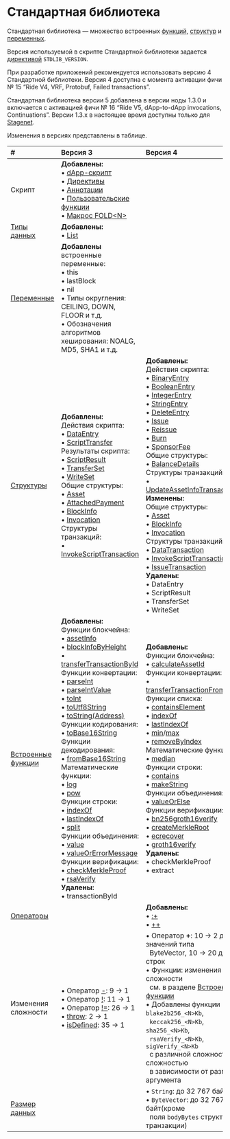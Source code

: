 # Стандартная библиотека

Стандартная библиотека — множество встроенных [функций](/ru/ride/functions/built-in-functions/), [структур](/ru/ride/structures/) и [переменных](/ru/ride/variables/built-in-variables).

Версия используемой в скрипте Стандартной библиотеки задается [директивой](/ru/ride/script/directives) `STDLIB_VERSION`.

При разработке приложений рекомендуется использовать версию 4 Стандартной библиотеки. Версия 4 доступна с момента активации фичи №&nbsp;15 “Ride V4, VRF, Protobuf, Failed transactions”.

Стандартная библиотека версии 5 добавлена в версии ноды 1.3.0 и включается с активацией фичи №&nbsp;16 “Ride V5, dApp-to-dApp invocations, Continuations”. Версии 1.3.x в настоящее время доступны только для [Stagenet](/ru/blockchain/blockchain-network/).

Изменения в версиях представлены в таблице.

| # | Версия 3 | Версия 4 | Версия 5 |
| :--- | :--- | :--- | :--- |
| Скрипт | **Добавлены:**<br>• [dApp-скрипт](/ru/ride/script/script-types/dapp-script)<br>• [Директивы](/ru/ride/script/directives)<br>• [Аннотации](/ru/ride/functions/annotations)<br>• [Пользовательские функции](/ru/ride/functions/)<br> • [Макрос FOLD\<N\>](/ru/ride/fold-macro) | | **Добавлены:**<br>• [Вызов dApp из dApp](/ru/ride/advanced/dapp-to-dapp)<br>• [Вычисления с продолжением](/ru/ride/advanced/continuation) |
| [Типы данных](/ru/ride/data-types/) | **Добавлены:**<br>• [List](/ru/ride/data-types/list) | | **Добавлены:**<br>• [Any](/ru/ride/v5/data-types/any) |
| [Переменные](/ru/ride/variables/built-in-variables) | **Добавлены** встроенные переменные:<br>• this<br>• lastBlock<br>• nil<br>• Типы округления: CEILING, DOWN, FLOOR и т.д.<br>• Обозначения алгоритмов хеширования: NOALG, MD5, SHA1 и т.д. | | **Добавлены** [нетерпеливые переменные](/ru/ride/v5/variables/) |
| [Структуры](/ru/ride/structures/) | **Добавлены:**<br>Действия скрипта:<br>• [DataEntry](/ru/ride/structures/script-actions/data-entry)<br>• [ScriptTransfer](/ru/ride/structures/script-actions/script-transfer)<br>Результаты скрипта:<br>• [ScriptResult](/ru/ride/structures/script-results/script-result)<br>• [TransferSet](/ru/ride/structures/script-results/transfer-set)<br>• [WriteSet](/ru/ride/structures/script-results/write-set)<br>Общие структуры:<br>• [Asset](/ru/ride/structures/common-structures/asset)<br>• [AttachedPayment](/ru/ride/structures/common-structures/attached-payment)<br>• [BlockInfo](/ru/ride/structures/common-structures/block-info)<br>• [Invocation](/ru/ride/structures/common-structures/invocation)<br>Структуры транзакций:<br>• [InvokeScriptTransaction](/ru/ride/structures/transaction-structures/invoke-script-transaction) | **Добавлены:**<br>Действия скрипта:<br>• [BinaryEntry](/ru/ride/structures/script-actions/binary-entry)<br>• [BooleanEntry](/ru/ride/structures/script-actions/boolean-entry)<br>• [IntegerEntry](/ru/ride/structures/script-actions/int-entry)<br>• [StringEntry](/ru/ride/structures/script-actions/string-entry)<br>• [DeleteEntry](/ru/ride/structures/script-actions/delete-entry)<br>• [Issue](/ru/ride/structures/script-actions/issue)<br>• [Reissue](/ru/ride/structures/script-actions/reissue)<br>• [Burn](/ru/ride/structures/script-actions/burn)<br>• [SponsorFee](/ru/ride/structures/script-actions/sponsor-fee)<br>Общие структуры:<br>• [BalanceDetails](/ru/ride/structures/common-structures/balance-details)<br>Структуры транзакций:<br>• [UpdateAssetInfoTransaction](/ru/ride/structures/transaction-structures/update-asset-info-transaction)<br>**Изменены:**<br>Общие структуры:<br>• [Asset](/ru/ride/structures/common-structures/asset)<br>• [BlockInfo](/ru/ride/structures/common-structures/block-info)<br>• [Invocation](/ru/ride/structures/common-structures/invocation)<br>Структуры транзакций:<br>• [DataTransaction](/ru/ride/structures/transaction-structures/data-transaction)<br>• [InvokeScriptTransaction](/ru/ride/structures/transaction-structures/invoke-script-transaction)<br>• [IssueTransaction](/ru/ride/structures/transaction-structures/issue-transaction)<br>**Удалены:**<br>• DataEntry<br>• ScriptResult<br>• TransferSet<br>• WriteSet | **Добавлены:**<br>Действия скрипта:<br>• [Lease](/ru/ride/v5/structures/script-actions/lease)<br>• [LeaseCancel](/ru/ride/v5/structures/script-actions/lease-cancel) |
| [Встроенные функции](/ru/ride/functions/built-in-functions/) | **Добавлены:**<br>Функции блокчейна:<br>• [assetInfo](/ru/ride/functions/built-in-functions/blockchain-functions#assetinfo)<br>• [blockInfoByHeight](/ru/ride/functions/built-in-functions/blockchain-functions#blockinfobyheight)<br>• [transferTransactionById](/ru/ride/functions/built-in-functions/blockchain-functions#transfertransactionbyid)<br>Функции конвертации:<br>• [parseInt](/ru/ride/functions/built-in-functions/converting-functions#parse-int)<br>• [parseIntValue](/ru/ride/functions/built-in-functions/converting-functions#parse-int-value)<br>• [toInt](/ru/ride/functions/built-in-functions/converting-functions#toint-bytevector-int)<br>• [toUtf8String](/ru/ride/functions/built-in-functions/converting-functions#toutf8string-bytevector-string)<br>• [toString(Address)](/ru/ride/functions/built-in-functions/converting-functions#tostring-address-string)<br>Функции кодирования:<br>• [toBase16String](/ru/ride/functions/built-in-functions/encoding-functions#to-base-16-string)<br>Функции декодирования:<br>• [fromBase16String](/ru/ride/functions/built-in-functions/decoding-functions#frombase16string-string-bytevector)<br>Математические функции:<br>• [log](/ru/ride/functions/built-in-functions/math-functions#log)<br>• [pow](/ru/ride/functions/built-in-functions/math-functions#pow)<br>Функции строки:<br>• [indexOf](/ru/ride/functions/built-in-functions/string-functions#indexof-string-string-int-unit)<br>• [lastIndexOf](/ru/ride/functions/built-in-functions/string-functions#lastindexof-string-string-int-unit)<br>• [split](/ru/ride/functions/built-in-functions/string-functions#split)<br>Функции объединения:<br>• [value](/ru/ride/functions/built-in-functions/union-functions#value)<br>• [valueOrErrorMessage](/ru/ride/functions/built-in-functions/union-functions#valueorerrormessage-t-unit-string-t)<br>Функции верификации:<br>• [checkMerkleProof](/ru/ride/functions/built-in-functions/verification-functions#checkmerkleproof)<br>• [rsaVerify](/ru/ride/functions/built-in-functions/verification-functions#rsaverify)<br>**Удалены:**<br>• transactionById | **Добавлены:**<br>Функции блокчейна:<br>• [calculateAssetId](/ru/ride/functions/built-in-functions/blockchain-functions#calculateassetid)<br>Функции конвертации:<br>• [transferTransactionFromProto](/ru/ride/functions/built-in-functions/converting-functions#transfertransactionfromproto)<br>Функции списка:<br>• [containsElement](/ru/ride/functions/built-in-functions/list-functions#containselement)<br>• [indexOf](/ru/ride/functions/built-in-functions/list-functions#indexof)<br>• [lastIndexOf](/ru/ride/functions/built-in-functions/list-functions#lastindexof)<br>• [min](/ru/ride/functions/built-in-functions/list-functions#min)/[max](/ru/ride/functions/built-in-functions/list-functions#max)<br>• [removeByIndex](/ru/ride/functions/built-in-functions/list-functions#removeByIndex)<br>Математические функции:<br>• [median](/ru/ride/functions/built-in-functions/math-functions#median)<br>Функции строки:<br>• [contains](/ru/ride/functions/built-in-functions/string-functions#contains-string-string-boolean)<br>• [makeString](/ru/ride/functions/built-in-functions/string-functions#makestring-list-string-string-string)<br>Функции объединения:<br>• [valueOrElse](/ru/ride/functions/built-in-functions/union-functions#valueOrElse)<br>Функции верификации:<br>• [bn256groth16verify](/ru/ride/functions/built-in-functions/verification-functions#bn256groth16verify)<br>• [createMerkleRoot](/ru/ride/functions/built-in-functions/verification-functions#createmerkleroot)<br>• [ecrecover](/ru/ride/functions/built-in-functions/verification-functions#ecrecover)<br>• [groth16verify](/ru/ride/functions/built-in-functions/verification-functions#groth16verify)<br>**Удалены:**<br>• checkMerkleProof<br>• extract | **Добавлены:**<br>Функция вызова dApp из dApp: <br>•&nbsp;[Invoke](/ru/ride/v5/functions/built-in-functions/dapp-to-dapp)<br>Функции блокчейна:<br>•&nbsp;[calculateLeaseId](/ru/ride/v5/functions/built-in-functions/blockchain-functions#calculateleaseid)<br>•&nbsp;[hashScriptAtAddress](/ru/ride/v5/functions/built-in-functions/blockchain-functions#hashScriptAtAddress)<br>Функции хранилища данных аккаунта:<br>•&nbsp;[isDataStorageUntouched](/ru/ride/v5/functions/built-in-functions/account-data-storage-functions#isdatastorageuntouched) |
| [Операторы](/ru/ride/operators/) | | **Добавлены:**<br>• [:+](/ru/ride/data-types/list)<br>• [++](/ru/ride/data-types/list) | |
| Изменения сложности | • Оператор [-](/ru/ride/operators/#арифметические-операторы): 9 → 1<br>• Оператор [!](/ru/ride/operators/#унарные-операторы): 11 → 1<br>• Оператор [!=](/ru/ride/operators/#операторы-равенства): 26 → 1<br>• [throw](/ru/ride/functions/built-in-functions/exception-functions): 2 → 1<br>• [isDefined](/ru/ride/functions/built-in-functions/union-functions#isdefined-list-t-unit-boolean): 35 → 1 | • Оператор **+**: 10 → 2 для значений типа<br>&nbsp;&nbsp;ByteVector, 10 → 20 для строк<br>• Функции: изменения сложности<br>&nbsp;&nbsp;см. в разделе [Встроенные функции](/en/ride/functions/built-in-functions/)<br>• Добавлены функции `blake2b256_<N>Kb`,<br>&nbsp;&nbsp;`keccak256_<N>Kb`, `sha256_<N>Kb`,<br>&nbsp;&nbsp;`rsaVerify_<N>Kb`, `sigVerify_<N>Kb`<br>&nbsp;&nbsp;с различной сложностью сложностью<br>&nbsp;&nbsp;в зависимости от размера аргумента | |
| [Размер данных](/ru/ride/limits/) | | • `String`: до 32&nbsp;767 байт<br>• `ByteVector`: до 32&nbsp;767 байт(кроме<br>&nbsp;&nbsp;поля `bodyBytes` структуры транзакции) | |
